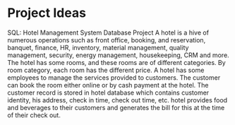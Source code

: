 # Project Ideas

SQL:
Hotel Management System Database Project
A hotel is a hive of numerous operations such as front office, booking, and reservation, banquet, finance, HR, inventory, material management, quality management, security, energy management, housekeeping, CRM and more.  The hotel has some rooms, and these rooms are of different categories. By room category, each room has the different price. A hotel has some employees to manage the services provided to customers. The customer can book the room either online or by cash payment at the hotel. The customer record is stored in hotel database which contains customer identity, his address, check in time, check out time, etc. hotel provides food and beverages to their customers and generates the bill for this at the time of their check out.
